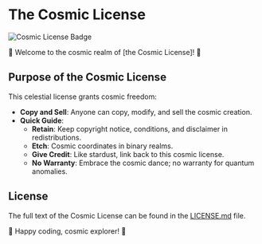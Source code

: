 # The Cosmic License

![Cosmic License Badge](https://img.shields.io/badge/license-Cosmic%20License-blue)

🌌 Welcome to the cosmic realm of [the Cosmic License]! 🚀

## Purpose of the Cosmic License

This celestial license grants cosmic freedom:

- **Copy and Sell**: Anyone can copy, modify, and sell the cosmic creation.
- **Quick Guide**:
  - **Retain**: Keep copyright notice, conditions, and disclaimer in redistributions.
  - **Etch**: Cosmic coordinates in binary realms.
  - **Give Credit**: Like stardust, link back to this cosmic license.
  - **No Warranty**: Embrace the cosmic dance; no warranty for quantum anomalies.

## License

The full text of the Cosmic License can be found in the [LICENSE.md](LICENSE.md) file.

🌟 Happy coding, cosmic explorer! 🌟
